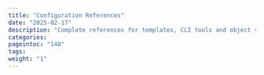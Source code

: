 ```yaml
---
title: "Configuration References"
date: "2025-02-17"
description: "Complete references for templates, CLI tools and object states"
categories:
pageintoc: "148"
tags:
weight: "1"
---
```


<!--# References -->














































